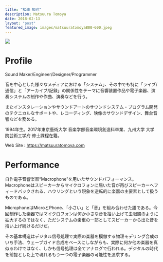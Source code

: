 ```yaml
---
title: "松浦 知也"
description: Matsuura Tomoya
date: 2018-02-13
layout: "post"
featured_image: images/matsuuratomoya800-600.jpeg
---
```


![](/images/matsuuratomoya800-600.jpeg)

# Profile

Sound Maker/Engineer/Designer/Programmer

音を中心とした様々なメディアにおける「システム」、その中でも特に「ライブ/通信」と「アーカイブ/記録」の関係性をテーマに音響装置作品や電子楽器、演奏システムの制作や作曲、演奏などを行う。

またインスタレーションやサウンドアートのサウンドシステム・プログラム開発のテクニカルなサポートや、レコーディング、映像のサウンドデザイン、舞台音響などを務める。

1994年生。2017年東京藝術大学 音楽学部音楽環境創造科卒業、九州大学 大学院芸術工学府 修士課程在籍。

Web Site : <https://matsuuratomoya.com>

# Performance

自作電子音響楽器“Macrophone”を用いたサウンドパフォーマンス。
Macrophoneはスピーカーからマイクロフォンに届いた音が再びスピーカーへフィードバックされる、ハウリングという現象を逆転的に楽器の主要素として扱うものである。

MicrophoneはMicroとPhone、「小さい」と「音」を組み合わせた語である。今回制作した楽器ではマイクロフォンは何か小さな音を拾い上げて虫眼鏡のように拡大するのではなく、ただシステムの歯車の一部としてスピーカーから出た音を拾い上げ続けるだけだ。

その基本構造はデジタル信号処理で実際の楽器を模倣する物理モデリング合成のいち手法、ウェーブガイド合成をベースにしながらも、実際に何か他の楽器を真似るわけではなく、しかも信号処理は全てアナログで行われる。デジタルの時代を前提とした上で現れるもう一つの電子楽器の可能性を追求する。
